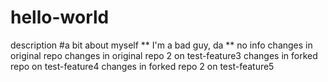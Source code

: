 # hello-world
description
#a bit about myself
** I'm a bad guy, da **
no info
changes in original repo
changes in original repo 2 on test-feature3
changes in forked repo on test-feature4
changes in forked repo 2 on test-feature5
